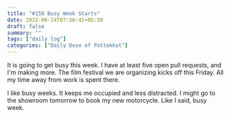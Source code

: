 ```yaml
---
title: "#158 Busy Week Starts"
date: 2022-06-14T07:56:41+05:30
draft: false
summary: ""
tags: ["daily log"]
categories: ["Daily Dose of Pottekkat"]
---
```


It is going to get busy this week. I have at least five open pull requests, and I'm making more. The film festival we are organizing kicks off this Friday. All my time away from work is spent there.

I like busy weeks. It keeps me occupied and less distracted. I might go to the showroom tomorrow to book my new motorcycle. Like I said, busy week.
